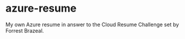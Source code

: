 # azure-resume
My own Azure resume in answer to the Cloud Resume Challenge 
set by Forrest Brazeal.
